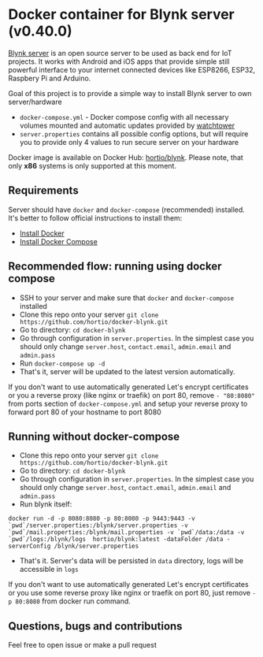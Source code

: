 # Docker container for Blynk server (v0.40.0)
[Blynk server](https://github.com/blynkkk/blynk-server) is an open source server to be used as back end for IoT projects. It works with Android and iOS apps that provide simple still powerful interface to your internet connected devices like ESP8266, ESP32, Raspbery Pi and Arduino.

Goal of this project is to provide a simple way to install Blynk server to own server/hardware 

- `docker-compose.yml` - Docker compose config with all necessary volumes mounted and automatic updates provided by [watchtower](https://github.com/v2tec/watchtower)
- `server.properties` contains all possible config options, but will require you to provide only 4 values to run secure server on your hardware
 
Docker image is available on Docker Hub: [hortio/blynk](https://hub.docker.com/r/hortio/blynk/). Please note, that only **x86** systems is only supported at this moment.

## Requirements

Server should have `docker` and `docker-compose` (recommended) installed.
It's better to follow official instructions to install them:

- [Install Docker](https://docs.docker.com/install/)
- [Install Docker Compose](https://docs.docker.com/compose/install/)

## Recommended flow: running using docker compose

- SSH to your server and make sure that `docker` and `docker-compose` installed
- Clone this repo onto your server `git clone https://github.com/hortio/docker-blynk.git`
- Go to directory: `cd docker-blynk`
- Go through configuration in `server.properties`. In the simplest case you should only change `server.host`, `contact.email`, `admin.email` and `admin.pass`
- Run `docker-compose up -d`
- That's it, server will be updated to the latest version automatically.

If you don't want to use automatically generated Let's encrypt certificates or you a reverse proxy (like nginx or traefik) on port 80, remove `- "80:8080"` from ports section of `docker-compose.yml` and setup your reverse proxy to forward port 80 of your hostname to port 8080

## Running without docker-compose

- Clone this repo onto your server `git clone https://github.com/hortio/docker-blynk.git`
- Go to directory: `cd docker-blynk`
- Go through configuration in `server.properties`. In the simplest case you should only change `server.host`, `contact.email`, `admin.email` and `admin.pass`
- Run blynk itself: 
```
docker run -d -p 8080:8080 -p 80:8080 -p 9443:9443 -v `pwd`/server.properties:/blynk/server.properties -v `pwd`/mail.properties:/blynk/mail.properties -v `pwd`/data:/data -v `pwd`/logs:/blynk/logs  hortio/blynk:latest -dataFolder /data -serverConfig /blynk/server.properties
```
- That's it. Server's data will be persisted in `data` directory, logs will be accessible in `logs` 

If you don't want to use automatically generated Let's encrypt certificates or you use some reverse proxy like nginx or traefik on port 80, just remove `-p 80:8080` from docker run command. 

## Questions, bugs and contributions
Feel free to open issue or make a pull request
